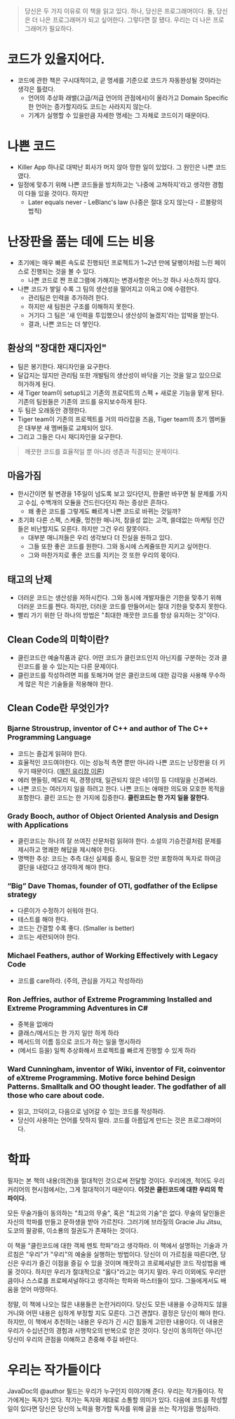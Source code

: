 > 당신은 두 가지 이유로 이 책을 읽고 있다. 하나, 당신은 프로그래머이다. 둘, 당신은 더 나은 프로그래머가 되고 싶어한다. 그렇다면 잘 됐다. 우리는 더 나은 프로그래머가 필요하다.

# 코드가 있을지어다.
- 코드에 관한 책은 구시대적이고, 곧 명세를 기준으로 코드가 자동완성될 것이라는 생각은 틀렸다.
  - 언어의 추상화 래밸(고급/저급 언어의 관점에서)이 올라가고 Domain Specific한 언어는 증가할지라도 코드는 사라지지 않는다.
  - 기계가 실행할 수 있을만큼 자세한 명세는 그 자체로 코드이기 때문이다.

# 나쁜 코드
- Killer App 하나로 대박난 회사가 머지 않아 망한 일이 있었다. 그 원인은 나쁜 코드였다.
- 일정에 맞추기 위해 나쁜 코드들을 방치하고는 '나중에 고쳐하지'라고 생각한 경험이 다들 있을 것이다. 하지만
  - Later equals never - LeBlanc's law (나중은 절대 오지 않는다 - 르블랑의 법칙)

# 난장판을 품는 데에 드는 비용
- 초기에는 매우 빠른 속도로 진행되던 프로젝트가 1~2년 만에 달팽이처럼 느린 페이스로 진행되는 것을 볼 수 있다.
  - 나쁜 코드로 짠 프로그램에 가해지는 변경사항은 어느것 하나 사소하지 않다.
- 나쁜 코드가 쌓일 수록 그 팀의 생산성을 떨어지고 이윽고 0에 수렴한다.
  - 관리팀은 인력을 추가하려 한다.
  - 하지만 새 팀원은 구조를 이해하지 못한다.
  - 거기다 그 팀은 '새 인력을 투입했으니 생산성이 늘겠지'라는 압박을 받는다.
  - 결과, 나쁜 코드는 더 쌓인다.


## 환상의 "장대한 재디자인"
- 팀은 봉기한다. 재디자인을 요구한다.
- 달갑지는 않지만 관리팀 또한 개발팀의 생산성이 바닥을 기는 것을 알고 있으므로 허가하게 된다.
- 새 Tiger team이 setup되고 기존의 프로덕트의 스펙 + 새로운 기능을 맡게 된다. 기존의 팀원들은 기존의 코드를 유지보수하게 된다.
- 두 팀은 오래동안 경쟁한다.
- Tiger team이 기존의 프로젝트를 거의 따라잡을 즈음, Tiger team의 초기 멤버들은 대부분 새 멤버들로 교체되어 있다.
- 그리고 그들은 다시 재디자인을 요구한다.

> 깨끗한 코드를 효율적일 뿐 아니라 생존과 직결되는 문제이다.

## 마음가짐 
- 한시간이면 될 변경을 1주일이 넘도록 보고 있다던지, 한줄만 바꾸면 될 문제를 가지고 수십, 수백개의 모듈을 건드린다던지 하는 증상은 흔하다.
  - 왜 좋은 코드를 그렇게도 빠르게 나쁜 코드로 바뀌는 것일까?
- 초기화 다른 스펙, 스케쥴, 멍천한 매니저, 참을성 없는 고객, 쓸데없는 마케팅 인간들은 비난할지도 모른다. 하지만 그건 우리 잘못이다.
  - 대부분 매니저들은 우리 생각보다 더 진실을 원하고 있다.
  - 그들 또한 좋은 코드를 원한다. 그와 동시에 스케쥴또한 지키고 싶어한다.
  - 그와 마찬가지로 좋은 코드를 지키는 것 또한 우리의 몫이다.

## 태고의 난제
- 더러운 코드는 생산성을 저하시킨다. 그와 동시에 개발자들은 기한을 맞추기 위해 더러운 코드를 짠다. 하지만, 더러운 코드를 만들어서는 절대 기한을 맞추지 못한다.
- 빨리 가기 위한 단 하나의 방법은 "최대한 깨끗한 코드를 항상 유지하는 것"이다.

## Clean Code의 미학이란?
- 클린코드란 예술작품과 같다. 어떤 코드가 클린코드인지 아닌지를 구분하는 것과 클린코드를 쓸 수 있는지는 다른 문제이다.
- 클린코드를 작성하려면 피를 토해가며 얻은 클린코드에 대한 감각을 사용해 무수하게 많은 작은 기술들을 적용해야 한다.

## Clean Code란 무엇인가?
### Bjarne Stroustrup, inventor of C++ and author of The C++ Programming Language

- 코드는 즐겁게 읽혀야 한다.
- 효율적인 코드여야한다. 이는 성능적 측면 뿐만 아니라 나쁜 코드는 난장판을 더 키우기 때문이다. ([깨진 유리창 이론](https://ko.wikipedia.org/wiki/깨진_유리창_이론))
- 에러 핸들링, 메모리 릭, 경쟁상태, 일관되지 않은 네이밍 등 디테일을 신경써라.
- 나쁜 코드는 여러가지 일을 하려고 한다. 나쁜 코드는 애매한 의도와 모호한 목적을 포함한다. 클린 코드는 한 가지에 집중한다. <Strong>클린코드는 한 가지 일을 잘한다.</Strong>

### Grady Booch, author of Object Oriented Analysis and Design with Applications
- 클린코드는 하나의 잘 쓰여진 산문처럼 읽혀야 한다. 소설의 기승전결처럼 문제를 제시하고 명쾌한 해답을 제시해야 한다.
- 명백한 추상: 코드는 추측 대신 실제를 중시, 필요한 것만 포함하여 독자로 하여금 결단을 내렸다고 생각하게 해야 한다.

### “Big” Dave Thomas, founder of OTI, godfather of the Eclipse strategy
- 다른이가 수정하기 쉬워야 한다.
- 테스트를 해야 한다.
- 코드는 간결할 수록 좋다. (Smaller is better)
- 코드는 세련되어야 한다.

### Michael Feathers, author of Working Effectively with Legacy Code
- 코드를 care하라. (주의, 관심을 가지고 작성하라)

### Ron Jeffries, author of Extreme Programming Installed and Extreme Programming Adventures in C#
- 중복을 없애라 
- 클래스/메서드는 한 가지 일만 하게 하라
- 메서드의 이름 등으로 코드가 하는 일을 명시하라
- (메서드 등을) 일찍 추상화해서 프로젝트를 빠르게 진행할 수 있게 하라

### Ward Cunningham, inventor of Wiki, inventor of Fit, coinventor of eXtreme Programming. Motive force behind Design Patterns. Smalltalk and OO thought leader. The godfather of all those who care about code.
- 읽고, 끄덕이고, 다음으로 넘어갈 수 있는 코드를 작성하라.
- 당신이 사용하는 언어를 탓하지 말라. 코드를 아름답게 만드는 것은 프로그래머이다.

# 학파
필자는 본 책의 내용(의견)을 절대적인 것으로써 전달할 것이다. 우리에겐, 적어도 우리 커리어의 현시점에서는, 그게 절대적이기 때문이다. <Strong>이것은 클린코드에 대한 우리의 학파이다.</Strong>

모든 무술가들이 동의하는 "최고의 무술", 혹은 "최고의 기술"은 없다. 무술의 달인들은 자신의 학파를 만들고 문하생을 받아 가르친다. 그러기에 브라질의 Gracie Jiu Jitsu, 도코의 팔광류, 이소룡의 절권도가 존재하는 것이다.

이 책을 "클린코드에 대한 객체 멘토 학파"라고 생각하라. 이 책에서 설명하는 기술과 가르침은 "우리"가 "우리"의 예술을 실행하는 방법이다. 당신이 이 가르침을 따른다면, 당신은 우리가 즐긴 이점을 즐길 수 있을 것이며 깨끗하고 프로페셔널한 코드 작성법을 배울 것이다. 하지만 우리가 절대적으로 "옳다"라고는 여기지 말라. 우리 이외에도 우리만큼이나 스스로를 프로페셔널하다고 생각하는 학파와 마스터들이 있다. 그들에게서도 배움을 얻어 마땅하다.

정말, 이 책에 나오는 많은 내용들은 논란거리이다. 당신도 모든 내용을 수긍하지도 않을 거니와 어떤 내용은 심하게 부정할 지도 모른다. 그건 괜찮다. 결정은 당신이 해야 한다. 하지만, 이 책에서 추천하는 내용은 우리가 긴 시간 힘들게 고민한 내용이다. 이 내용은 우리가 수십년간의 경험과 시행착오의 반복으로 얻은 것이다. 당신이 동의하던 아니던 당신이 우리의 관점을 이해하고 존중해 주길 바란다.

# 우리는 작가들이다
JavaDoc의 @author 필드는 우리가 누구인지 이야기해 준다. 우리는 작가들이다. 작가에게는 독자가 있다. 작가는 독자와 제대로 소통할 의미가 있다. 다음에 코드를 작성할 일이 있다면 당신은 당신의 노력을 평가할 독자를 위해 글을 쓰는 작가임을 명심하라.